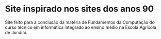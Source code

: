 # Site inspirado nos sites dos anos 90

Site feito para a conclusão da matéria de Fundamentos da Computação do curso técnico em informática integrado ao ensino médio na Escola Agrícola de Jundiaí.
